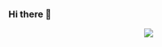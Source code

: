 ### Hi there 👋

<p align="center">
  <img src="https://capsule-render.vercel.app/api?text=Hey%20Everyone!&animation=fadeIn&type=waving&color=gradient&height=100"/>
</p>
<!--
**Vandit1121/Vandit1121** is a ✨ _special_ ✨ repository because its `README.md` (this file) appears on your GitHub profile.

Here are some ideas to get you started:

- 🔭 I’m currently working on ...
- 🌱 I’m currently learning ...
- 👯 I’m looking to collaborate on ...
- 🤔 I’m looking for help with ...
- 💬 Ask me about ...
- 📫 How to reach me: ...
- 😄 Pronouns: ...
- ⚡ Fun fact: ...
-->
